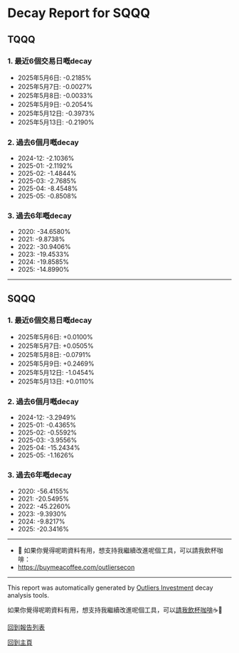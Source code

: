 # Decay Report for SQQQ

## TQQQ

### 1. 最近6個交易日嘅decay

- 2025年5月6日: -0.2185%
- 2025年5月7日: -0.0027%
- 2025年5月8日: -0.0033%
- 2025年5月9日: -0.2054%
- 2025年5月12日: -0.3973%
- 2025年5月13日: -0.2190%

### 2. 過去6個月嘅decay

- 2024-12: -2.1036%
- 2025-01: -2.1192%
- 2025-02: -1.4844%
- 2025-03: -2.7685%
- 2025-04: -8.4548%
- 2025-05: -0.8508%

### 3. 過去6年嘅decay

- 2020: -34.6580%
- 2021: -9.8738%
- 2022: -30.9406%
- 2023: -19.4533%
- 2024: -19.8585%
- 2025: -14.8990%
- ------------------------------

## SQQQ

### 1. 最近6個交易日嘅decay

- 2025年5月6日: +0.0100%
- 2025年5月7日: +0.0505%
- 2025年5月8日: -0.0791%
- 2025年5月9日: +0.2469%
- 2025年5月12日: -1.0454%
- 2025年5月13日: +0.0110%

### 2. 過去6個月嘅decay

- 2024-12: -3.2949%
- 2025-01: -0.4365%
- 2025-02: -0.5592%
- 2025-03: -3.9556%
- 2025-04: -15.2434%
- 2025-05: -1.1626%

### 3. 過去6年嘅decay

- 2020: -56.4155%
- 2021: -20.5495%
- 2022: -45.2260%
- 2023: -9.3930%
- 2024: -9.8217%
- 2025: -20.3416%
- ------------------------------
- 🙏 如果你覺得呢啲資料有用，想支持我繼續改進呢個工具，可以請我飲杯咖啡：
- https://buymeacoffee.com/outliersecon

---

This report was automatically generated by [Outliers Investment](https://outliersecon.github.io/Outliers-Investment/) decay analysis tools.

如果你覺得呢啲資料有用，想支持我繼續改進呢個工具，可以[請我飲杯咖啡](https://buymeacoffee.com/outliersecon)☕🙏

[回到報告列表](https://outliersecon.github.io/Outliers-Investment/reports/reports_public)

[回到主頁](https://outliersecon.github.io/Outliers-Investment/)